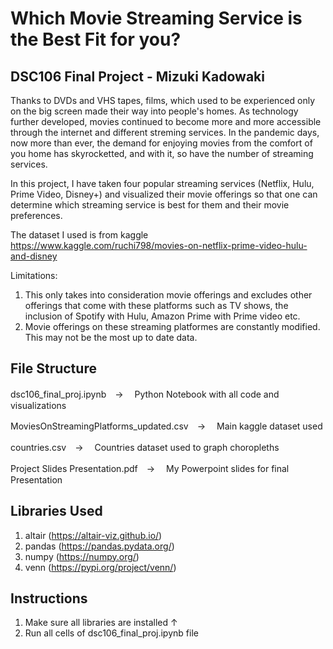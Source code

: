 # Which Movie Streaming Service is the Best Fit for you?
## DSC106 Final Project - Mizuki Kadowaki 
Thanks to DVDs and VHS tapes, films, which used to be experienced only on the big screen made their way into people's homes. 
As technology further developed, movies continued to become more and more accessible through the internet and different streming services.
In the pandemic days, now more than ever, the demand for enjoying movies from the comfort of you home has skyrocketted, and with it, so have the number of streaming services. 

In this project, I have taken four popular streaming services (Netflix, Hulu, Prime Video, Disney+) and visualized their movie offerings so that one can determine which streaming service is best for them and their movie preferences.

The dataset I used is from kaggle https://www.kaggle.com/ruchi798/movies-on-netflix-prime-video-hulu-and-disney

Limitations:
1. This only takes into consideration movie offerings and excludes other offerings that come with these platforms such as TV shows, the inclusion of Spotify with Hulu, Amazon Prime with Prime video etc. 
2. Movie offerings on these streaming platformes are constantly modified. This may not be the most up to date data. 

## File Structure
dsc106_final_proj.ipynb　→　 Python Notebook with all code and visualizations 

MoviesOnStreamingPlatforms_updated.csv　→　 Main kaggle dataset used

countries.csv　→　 Countries dataset used to graph choropleths

Project Slides Presentation.pdf　→　 My Powerpoint slides for final Presentation

## Libraries Used
1. altair (https://altair-viz.github.io/)
2. pandas (https://pandas.pydata.org/)
3. numpy (https://numpy.org/)
4. venn (https://pypi.org/project/venn/)

## Instructions
1. Make sure all libraries are installed ↑
2. Run all cells of dsc106_final_proj.ipynb file 


